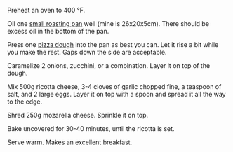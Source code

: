 Preheat an oven to 400 °F.

Oil one [small roasting pan](https://www.aliexpress.com/item/Stainless-Steel-Rectangular-Food-Trays-Barbecue-Fruit-Bread-Storage-Plate-Kitchen-Steamed-Deep-Pans-Dish-Bakeware/1005002104957403.html) well (mine is 26x20x5cm). There should be excess oil in the bottom of the pan.

 Press one [pizza dough](../Breads/Pizza-Dough.md) into the pan as best you can. Let it rise a bit while you make the rest. Gaps down the side are acceptable.

Caramelize 2 onions, zucchini, or a combination. Layer it on top of the dough.

Mix 500g ricotta cheese, 3-4 cloves of garlic chopped fine, a teaspoon of salt, and 2 large eggs. Layer it on top with a spoon and spread it all the way to the edge.

Shred 250g mozarella cheese. Sprinkle it on top.

Bake uncovered for 30-40 minutes, until the ricotta is set.

Serve warm. Makes an excellent breakfast.



